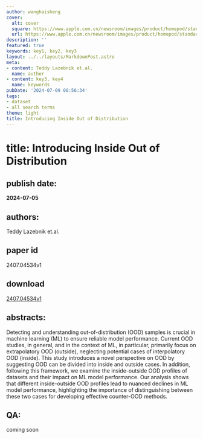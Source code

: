 ```yaml
---
author: wanghaisheng
cover:
  alt: cover
  square: https://www.apple.com.cn/newsroom/images/product/homepod/standard/Apple-HomePod-hero-230118_big.jpg.large_2x.jpg
  url: https://www.apple.com.cn/newsroom/images/product/homepod/standard/Apple-HomePod-hero-230118_big.jpg.large_2x.jpg
description: ''
featured: true
keywords: key1, key2, key3
layout: ../../layouts/MarkdownPost.astro
meta:
- content: Teddy Lazebnik et.al.
  name: author
- content: key3, key4
  name: keywords
pubDate: '2024-07-09 08:56:34'
tags:
- dataset
- all search terms
theme: light
title: Introducing Inside Out of Distribution
---
```


# title: Introducing Inside Out of Distribution 
## publish date: 
**2024-07-05** 
## authors: 
  Teddy Lazebnik et.al. 
## paper id
2407.04534v1
## download
[2407.04534v1](http://arxiv.org/abs/2407.04534v1)
## abstracts:
Detecting and understanding out-of-distribution (OOD) samples is crucial in machine learning (ML) to ensure reliable model performance. Current OOD studies, in general, and in the context of ML, in particular, primarily focus on extrapolatory OOD (outside), neglecting potential cases of interpolatory OOD (inside). This study introduces a novel perspective on OOD by suggesting OOD can be divided into inside and outside cases. In addition, following this framework, we examine the inside-outside OOD profiles of datasets and their impact on ML model performance. Our analysis shows that different inside-outside OOD profiles lead to nuanced declines in ML model performance, highlighting the importance of distinguishing between these two cases for developing effective counter-OOD methods.
## QA:
coming soon
